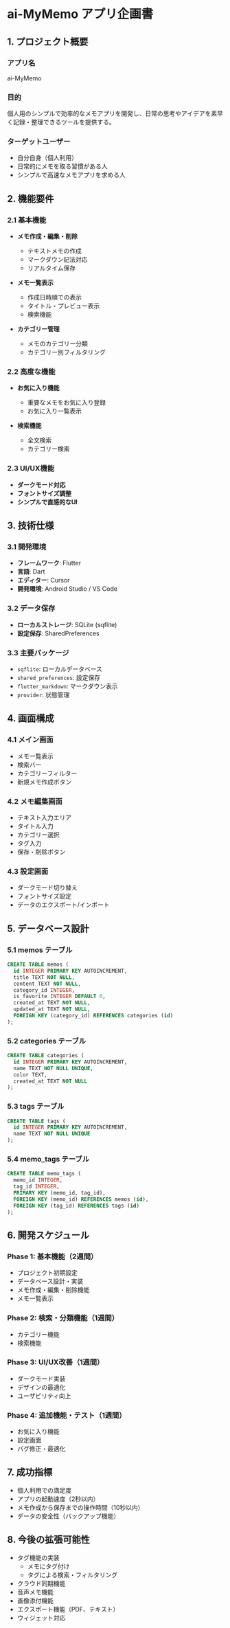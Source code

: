 # ai-MyMemo アプリ企画書

## 1. プロジェクト概要

### アプリ名
ai-MyMemo

### 目的
個人用のシンプルで効率的なメモアプリを開発し、日常の思考やアイデアを素早く記録・整理できるツールを提供する。

### ターゲットユーザー
- 自分自身（個人利用）
- 日常的にメモを取る習慣がある人
- シンプルで高速なメモアプリを求める人

## 2. 機能要件

### 2.1 基本機能
- **メモ作成・編集・削除**
  - テキストメモの作成
  - マークダウン記法対応
  - リアルタイム保存

- **メモ一覧表示**
  - 作成日時順での表示
  - タイトル・プレビュー表示
  - 検索機能

- **カテゴリー管理**
  - メモのカテゴリー分類
  - カテゴリー別フィルタリング

### 2.2 高度な機能
- **お気に入り機能**
  - 重要なメモをお気に入り登録
  - お気に入り一覧表示

- **検索機能**
  - 全文検索
  - カテゴリー検索

### 2.3 UI/UX機能
- **ダークモード対応**
- **フォントサイズ調整**
- **シンプルで直感的なUI**

## 3. 技術仕様

### 3.1 開発環境
- **フレームワーク**: Flutter
- **言語**: Dart
- **エディター**: Cursor
- **開発環境**: Android Studio / VS Code

### 3.2 データ保存
- **ローカルストレージ**: SQLite (sqflite)
- **設定保存**: SharedPreferences

### 3.3 主要パッケージ
- `sqflite`: ローカルデータベース
- `shared_preferences`: 設定保存
- `flutter_markdown`: マークダウン表示
- `provider`: 状態管理

## 4. 画面構成

### 4.1 メイン画面
- メモ一覧表示
- 検索バー
- カテゴリーフィルター
- 新規メモ作成ボタン

### 4.2 メモ編集画面
- テキスト入力エリア
- タイトル入力
- カテゴリー選択
- タグ入力
- 保存・削除ボタン

### 4.3 設定画面
- ダークモード切り替え
- フォントサイズ設定
- データのエクスポート/インポート

## 5. データベース設計

### 5.1 memos テーブル
```sql
CREATE TABLE memos (
  id INTEGER PRIMARY KEY AUTOINCREMENT,
  title TEXT NOT NULL,
  content TEXT NOT NULL,
  category_id INTEGER,
  is_favorite INTEGER DEFAULT 0,
  created_at TEXT NOT NULL,
  updated_at TEXT NOT NULL,
  FOREIGN KEY (category_id) REFERENCES categories (id)
);
```

### 5.2 categories テーブル
```sql
CREATE TABLE categories (
  id INTEGER PRIMARY KEY AUTOINCREMENT,
  name TEXT NOT NULL UNIQUE,
  color TEXT,
  created_at TEXT NOT NULL
);
```

### 5.3 tags テーブル
```sql
CREATE TABLE tags (
  id INTEGER PRIMARY KEY AUTOINCREMENT,
  name TEXT NOT NULL UNIQUE
);
```

### 5.4 memo_tags テーブル
```sql
CREATE TABLE memo_tags (
  memo_id INTEGER,
  tag_id INTEGER,
  PRIMARY KEY (memo_id, tag_id),
  FOREIGN KEY (memo_id) REFERENCES memos (id),
  FOREIGN KEY (tag_id) REFERENCES tags (id)
);
```

## 6. 開発スケジュール

### Phase 1: 基本機能（2週間）
- プロジェクト初期設定
- データベース設計・実装
- メモ作成・編集・削除機能
- メモ一覧表示

### Phase 2: 検索・分類機能（1週間）
- カテゴリー機能
- 検索機能

### Phase 3: UI/UX改善（1週間）
- ダークモード実装
- デザインの最適化
- ユーザビリティ向上

### Phase 4: 追加機能・テスト（1週間）
- お気に入り機能
- 設定画面
- バグ修正・最適化

## 7. 成功指標

- 個人利用での満足度
- アプリの起動速度（2秒以内）
- メモ作成から保存までの操作時間（10秒以内）
- データの安全性（バックアップ機能）

## 8. 今後の拡張可能性

- タグ機能の実装
  - メモにタグ付け
  - タグによる検索・フィルタリング
- クラウド同期機能
- 音声メモ機能
- 画像添付機能
- エクスポート機能（PDF、テキスト）
- ウィジェット対応